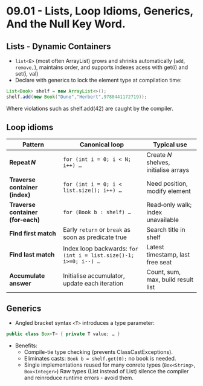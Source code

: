 # 09.01 - Lists, Loop Idioms, Generics, And the Null Key Word.

## Lists - Dynamic Containers 

* `list<E>` (most often ArrayList<E>) grows and shrinks automatically (`add`, `remove,`), maintains order, and supports indexes acess with get(i) and set(i, val)
* Declare with generics to lock the element type at compilation time:
```java
List<Book> shelf = new ArrayList<>();
shelf.add(new Book("Dune","Herbert",9780441172719));
```
Where violations such as shelf.add(42) are caught by the compiler. 

## Loop idioms 

| Pattern                           | Canonical loop                                                   | Typical use                           |
| --------------------------------- | ---------------------------------------------------------------- | ------------------------------------- |
| **Repeat *N***                    | `for (int i = 0; i < N; i++) …`                                  | Create *N* shelves, initialise arrays |
| **Traverse container (index)**    | `for (int i = 0; i < list.size(); i++) …`                        | Need position, modify element         |
| **Traverse container (for‑each)** | `for (Book b : shelf) …`                                         | Read‑only walk; index unavailable     |
| **Find first match**              | Early `return` or `break` as soon as predicate true              | Search title in shelf                 |
| **Find last match**               | Index loop backwards: `for (int i = list.size()-1; i>=0; i--) …` | Latest timestamp, last free seat      |
| **Accumulate answer**             | Initialise accumulator, update each iteration                    | Count, sum, max, build result list    |

## Generics

* Angled bracket syntax `<T>` introduces a type parameter:
```java
public class Box<T> { private T value; … }
```
* Benefits:
    * Compile-tie type checking (prevents ClassCastExceptions). 
    * Eliminates casts: `Book b = shelf.get(0);` no book is needed.
    * Single implementations reused for many conrete types (`Box<String>`, `Box<Integer>`)
Raw types (List instead of List<Book>) silence the compiler and reinroduce runtime errors - avoid them. 
    
